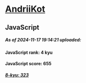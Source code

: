 # [AndriiKot](https://www.codewars.com/users/AndriiKot) 
## JavaScript

##### As of 2024-11-17 19:14:21 uploaded:

#### JavaScript rank: 4 kyu

#### JavaScript score: 655

##### [8-kyu: 323](https://github.com/AndriiKot/JavaScript__CodeWars/tree/main/kyu-8)

